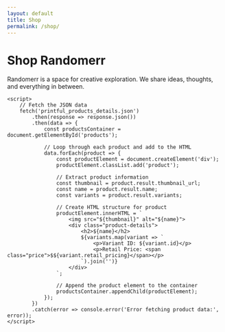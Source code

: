 ```yaml
---
layout: default
title: Shop
permalink: /shop/
---
```


# Shop Randomerr

Randomerr is a space for creative exploration. We share ideas, thoughts, and everything in between.

<div id="products-container"></div>

<script>
document.addEventListener('DOMContentLoaded', function() {
    const productsContainer = document.getElementById('products-container');

    fetch('https://m-cochran.github.io/Randomerr/products.json')
        .then(response => response.json())
        .then(data => {
            data.result.forEach(product => {
                const productDiv = document.createElement('div');
                productDiv.className = 'product';

                const productImage = document.createElement('img');
                productImage.src = product.image;
                productImage.alt = product.title;
                productDiv.appendChild(productImage);

                const productTitle = document.createElement('div');
                productTitle.className = 'product-title';
                productTitle.textContent = product.title;
                productDiv.appendChild(productTitle);

                const productDescription = document.createElement('div');
                productDescription.className = 'product-description';
                productDescription.textContent = product.description.substring(0, 150) + '...';
                productDiv.appendChild(productDescription);

                const productPrice = document.createElement('div');
                productPrice.className = 'product-price';
                productPrice.textContent = `$${product.price}`;
                productDiv.appendChild(productPrice);

                productsContainer.appendChild(productDiv);
            });
        })
        .catch(error => {
            console.error('Error fetching products:', error);
            productsContainer.textContent = 'Sorry, we are unable to load products at the moment.';
        });
});
</script>


    <script>
        // Fetch the JSON data
        fetch('printful_products_details.json')
            .then(response => response.json())
            .then(data => {
                const productsContainer = document.getElementById('products');

                // Loop through each product and add to the HTML
                data.forEach(product => {
                    const productElement = document.createElement('div');
                    productElement.classList.add('product');

                    // Extract product information
                    const thumbnail = product.result.thumbnail_url;
                    const name = product.result.name;
                    const variants = product.result.variants;

                    // Create HTML structure for product
                    productElement.innerHTML = `
                        <img src="${thumbnail}" alt="${name}">
                        <div class="product-details">
                            <h2>${name}</h2>
                            ${variants.map(variant => `
                                <p>Variant ID: ${variant.id}</p>
                                <p>Retail Price: <span class="price">$${variant.retail_pricing}</span></p>
                            `).join('')}
                        </div>
                    `;

                    // Append the product element to the container
                    productsContainer.appendChild(productElement);
                });
            })
            .catch(error => console.error('Error fetching product data:', error));
    </script>
